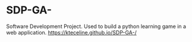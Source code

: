 # SDP-GA-
Software Development Project. Used to build a python learning game in a web application. 
https://kteceline.github.io/SDP-GA-/

